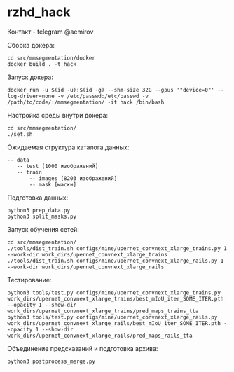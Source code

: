 # rzhd_hack

Контакт - telegram @aemirov

Сборка докера:
``` 
cd src/mmsegmentation/docker
docker build . -t hack
```
Запуск докера:
```
docker run -u $(id -u):$(id -g) --shm-size 32G --gpus '"device=0"' --log-driver=none -v /etc/passwd:/etc/passwd -v /path/to/code/:/mmsegmentation/ -it hack /bin/bash
```

Настройка среды внутри докера:
```
cd src/mmsegmentation/
./set.sh
```

Ожидаемая структура каталога данных:
```
-- data
   -- test [1000 изображений]
   -- train
       -- images [8203 изображений]
       -- mask [маски]
```

Подготовка данных:
```
python3 prep_data.py
python3 split_masks.py
```

Запуск обучения сетей:
```
cd src/mmsegmentation/
./tools/dist_train.sh configs/mine/upernet_convnext_xlarge_trains.py 1 --work-dir work_dirs/upernet_convnext_xlarge_trains
./tools/dist_train.sh configs/mine/upernet_convnext_xlarge_rails.py 1 --work-dir work_dirs/upernet_convnext_xlarge_rails
```

Тестирование:
```
python3 tools/test.py configs/mine/upernet_convnext_xlarge_trains.py work_dirs/upernet_convnext_xlarge_trains/best_mIoU_iter_SOME_ITER.pth --opacity 1 --show-dir work_dirs/upernet_convnext_xlarge_trains/pred_maps_trains_tta
python3 tools/test.py configs/mine/upernet_convnext_xlarge_rails.py work_dirs/upernet_convnext_xlarge_rails/best_mIoU_iter_SOME_ITER.pth --opacity 1 --show-dir work_dirs/upernet_convnext_xlarge_rails/pred_maps_rails_tta
```

Объединение предсказаний и подготовка архива:
```
python3 postprocess_merge.py
```
